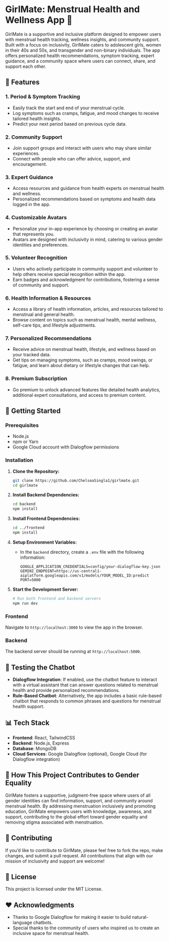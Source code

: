 # GirlMate: Menstrual Health and Wellness App 🌸

GirlMate is a supportive and inclusive platform designed to empower users with menstrual health tracking, wellness insights, and community support. Built with a focus on inclusivity, GirlMate caters to adolescent girls, women in their 40s and 50s, and transgender and non-binary individuals. The app offers personalized health recommendations, symptom tracking, expert guidance, and a community space where users can connect, share, and support each other.

## 🌟 Features

### 1. **Period & Symptom Tracking**
   - Easily track the start and end of your menstrual cycle.
   - Log symptoms such as cramps, fatigue, and mood changes to receive tailored health insights.
   - Predict your next period based on previous cycle data.

### 2. **Community Support**
   - Join support groups and interact with users who may share similar experiences.
   - Connect with people who can offer advice, support, and encouragement.

### 3. **Expert Guidance**
   - Access resources and guidance from health experts on menstrual health and wellness.
   - Personalized recommendations based on symptoms and health data logged in the app.

### 4. **Customizable Avatars**
   - Personalize your in-app experience by choosing or creating an avatar that represents you.
   - Avatars are designed with inclusivity in mind, catering to various gender identities and preferences.

### 5. **Volunteer Recognition**
   - Users who actively participate in community support and volunteer to help others receive special recognition within the app.
   - Earn badges and acknowledgment for contributions, fostering a sense of community and support.

### 6. **Health Information & Resources**
   - Access a library of health information, articles, and resources tailored to menstrual and general health.
   - Browse content on topics such as menstrual health, mental wellness, self-care tips, and lifestyle adjustments.

### 7. **Personalized Recommendations**
   - Receive advice on menstrual health, lifestyle, and wellness based on your tracked data.
   - Get tips on managing symptoms, such as cramps, mood swings, or fatigue, and learn about dietary or lifestyle changes that can help.

### 8. **Premium Subscription**
   - Go premium to unlock advanced features like detailed health analytics, additional expert consultations, and access to premium content.

## 🚀 Getting Started

### Prerequisites
- Node.js
- npm or Yarn
- Google Cloud account with Dialogflow permissions

### Installation

1. **Clone the Repository:**
   ```bash
   git clone https://github.com/ChelseaSingla1/girlmate.git
   cd girlmate
   ```

2. **Install Backend Dependencies:**
   ```bash
   cd backend
   npm install
   ```

3. **Install Frontend Dependencies:**
   ```bash
   cd ../frontend
   npm install
   ```

4. **Setup Environment Variables:**
   - In the `backend` directory, create a `.env` file with the following information:

     ```plaintext
     GOOGLE_APPLICATION_CREDENTIALS=config/your-dialogflow-key.json
     GEMINI_ENDPOINT=https://us-central1-aiplatform.googleapis.com/v1/models/YOUR_MODEL_ID:predict
     PORT=5000
     ```

5. **Start the Development Server:**
   ```bash
   # Run both frontend and backend servers
   npm run dev
   ```

### Frontend

Navigate to `http://localhost:3000` to view the app in the browser. 

### Backend

The backend server should be running at `http://localhost:5000`.

## 💬 Testing the Chatbot

- **Dialogflow Integration**: If enabled, use the chatbot feature to interact with a virtual assistant that can answer questions related to menstrual health and provide personalized recommendations.
- **Rule-Based Chatbot**: Alternatively, the app includes a basic rule-based chatbot that responds to common phrases and questions for menstrual health support.

## 📊 Tech Stack

- **Frontend**: React, TailwindCSS
- **Backend**: Node.js, Express
- **Database**: MongoDB
- **Cloud Services**: Google Dialogflow (optional), Google Cloud (for Dialogflow integration)


## 🌈 How This Project Contributes to Gender Equality

GirlMate fosters a supportive, judgment-free space where users of all gender identities can find information, support, and community around menstrual health. By addressing menstruation inclusively and promoting education, GirlMate empowers users with knowledge, awareness, and support, contributing to the global effort toward gender equality and removing stigma associated with menstruation.

## 🤝 Contributing

If you’d like to contribute to GirlMate, please feel free to fork the repo, make changes, and submit a pull request. All contributions that align with our mission of inclusivity and support are welcome!

## 📄 License

This project is licensed under the MIT License.

## ❤️ Acknowledgments

- Thanks to Google Dialogflow for making it easier to build natural-language chatbots.
- Special thanks to the community of users who inspired us to create an inclusive space for menstrual health.

